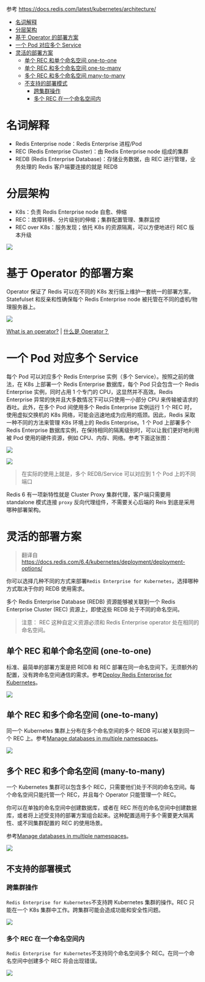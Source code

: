 参考 https://docs.redis.com/latest/kubernetes/architecture/

<!-- TOC -->

- [名词解释](#%E5%90%8D%E8%AF%8D%E8%A7%A3%E9%87%8A)
- [分层架构](#%E5%88%86%E5%B1%82%E6%9E%B6%E6%9E%84)
- [基于 Operator 的部署方案](#%E5%9F%BA%E4%BA%8E-operator-%E7%9A%84%E9%83%A8%E7%BD%B2%E6%96%B9%E6%A1%88)
- [一个 Pod 对应多个 Service](#%E4%B8%80%E4%B8%AA-pod-%E5%AF%B9%E5%BA%94%E5%A4%9A%E4%B8%AA-service)
- [灵活的部署方案](#%E7%81%B5%E6%B4%BB%E7%9A%84%E9%83%A8%E7%BD%B2%E6%96%B9%E6%A1%88)
  - [单个 REC 和单个命名空间 one-to-one](#%E5%8D%95%E4%B8%AA-rec-%E5%92%8C%E5%8D%95%E4%B8%AA%E5%91%BD%E5%90%8D%E7%A9%BA%E9%97%B4-one-to-one)
  - [单个 REC 和多个命名空间 one-to-many](#%E5%8D%95%E4%B8%AA-rec-%E5%92%8C%E5%A4%9A%E4%B8%AA%E5%91%BD%E5%90%8D%E7%A9%BA%E9%97%B4-one-to-many)
  - [多个 REC 和多个命名空间 many-to-many](#%E5%A4%9A%E4%B8%AA-rec-%E5%92%8C%E5%A4%9A%E4%B8%AA%E5%91%BD%E5%90%8D%E7%A9%BA%E9%97%B4-many-to-many)
  - [不支持的部署模式](#%E4%B8%8D%E6%94%AF%E6%8C%81%E7%9A%84%E9%83%A8%E7%BD%B2%E6%A8%A1%E5%BC%8F)
    - [跨集群操作](#%E8%B7%A8%E9%9B%86%E7%BE%A4%E6%93%8D%E4%BD%9C)
    - [多个 REC 在一个命名空间内](#%E5%A4%9A%E4%B8%AA-rec-%E5%9C%A8%E4%B8%80%E4%B8%AA%E5%91%BD%E5%90%8D%E7%A9%BA%E9%97%B4%E5%86%85)

<!-- /TOC -->

# 名词解释

- Redis Enterprise node：Redis Enterprise 进程/Pod
- REC (Redis Enterprise Cluster)：由 Redis Enterprise node 组成的集群
- REDB (Redis Enterprise Database)：存储业务数据，由 REC 进行管理，业务处理的 Redis 客户端要连接的就是 REDB

# 分层架构

- K8s：负责 Redis Enterprise node 自愈、伸缩
- REC：故障转移、分片级别的伸缩；集群配置管理、集群监控
- REC over K8s：服务发现；依托 K8s 的资源隔离，可以方便地进行 REC 版本升级

![](pics/kubernetes-overview-layered-orchestration.png)

# 基于 Operator 的部署方案

Operator 保证了 Redis 可以在不同的 K8s 发行版上维护一套统一的部署方案，Statefulset 和反亲和性确保每个 Redis Enterprise node 被托管在不同的虚机/物理服务器上。

![](pics/kubernetes-overview-unified-deployment.png)

[What is an operator?](https://docs.redis.com/6.4/kubernetes/architecture/operator/) | [什么是 Operator？](./operator.md)

# 一个 Pod 对应多个 Service

每个 Pod 可以对应多个 Redis Enterprise 实例（多个 Service）。按照之前的做法，在 K8s 上部署一个 Redis Enterprise 数据库，每个 Pod 只会包含一个 Redis Enterprise 实例，同时占用 1 个专门的 CPU，这显然并不高效。Redis Enterprise 异常的快并且大多数情况下可以只使用一小部分 CPU 来传输被请求的吞吐。此外，在多个 Pod 间使用多个 Redis Enterprise 实例运行 1 个 REC 时，使用虚拟交换机的 K8s 网络，可能会迅速地成为应用的瓶颈。因此，Redis 采取一种不同的方法来管理 K8s 环境上的 Redis Enterprise。1 个 Pod 上部署多个 Redis Enterprise 数据库实例，在保持相同的隔离级别时，可以让我们更好地利用被 Pod 使用的硬件资源，例如 CPU、内存、网络。参考下面这张图：

![](pics/kubernetes-overview-multiple-services-per-pod.png)

![](pics/Snipaste_2023-08-22_22-52-29.png)

> 在实际的使用上就是，多个 REDB/Service 可以对应到 1 个 Pod 上的不同端口

Redis 6 有一项新特性就是 Cluster Proxy 集群代理，客户端只需要用 standalone 模式连接 `proxy` 反向代理组件，不需要关心后端的 Reis 到底是采用哪种部署架构。

# 灵活的部署方案

> 翻译自 https://docs.redis.com/6.4/kubernetes/deployment/deployment-options/

你可以选择几种不同的方式来部署`Redis Enterprise for Kubernetes`，选择哪种方式取决于你的 REDB 使用需求。

多个 Redis Enterprise Database (REDB) 资源能够被关联到一个 Redis Enterprise Cluster (REC) 资源上，即使这些 REDB 处于不同的命名空间。

> 注意： REC 这种自定义资源必须和 Redis Enterprise operator 处在相同的命名空间。

## 单个 REC 和单个命名空间 (one-to-one)

标准、最简单的部署方案是把 REDB 和 REC 部署在同一命名空间下。无须额外的配置，没有跨命名空间通信的需求。参考[Deploy Redis Enterprise for Kubernetes](https://docs.redis.com/6.4/kubernetes/deployment/quick-start/)。

![](pics/k8s-deploy-one-to-one.png)

## 单个 REC 和多个命名空间 (one-to-many)

同一个 Kubernetes 集群上分布在多个命名空间的多个 REDB 可以被关联到同一个 REC 上。参考[Manage databases in multiple namespaces](https://docs.redis.com/latest/kubernetes/re-clusters/multi-namespace/)。

![](pics/k8s-deploy-one-to-many.png)

## 多个 REC 和多个命名空间 (many-to-many)

一个 Kubernetes 集群可以包含多个 REC，只需要他们处于不同的命名空间。每个命名空间只能托管一个 REC，并且每个 Operator 只能管理一个 REC。

你可以在单独的命名空间中创建数据库，或者在 REC 所在的命名空间中创建数据库，或者将上述受支持的部署方案组合起来。这种配置适用于多个需要更大隔离性、或不同集群配置的 REC 的使用场景。

参考[Manage databases in multiple namespaces](https://docs.redis.com/latest/kubernetes/re-clusters/multi-namespace/)。

![](pics/k8s-deploy-many-to-many.png)

## 不支持的部署模式

### 跨集群操作

`Redis Enterprise for Kubernetes`不支持跨 Kubernetes 集群的操作。REC 只能在一个 K8s 集群中工作。跨集群可能会造成功能和安全性问题。

![](pics/k8s-deploy-cross-namespaces.png)

### 多个 REC 在一个命名空间内

`Redis Enterprise for Kubernetes`不支持同个命名空间多个 REC。在同一个命名空间中创建多个 REC 将会出现错误。

![](pics/k8s-deploy-multicluster-antipattern.png)
